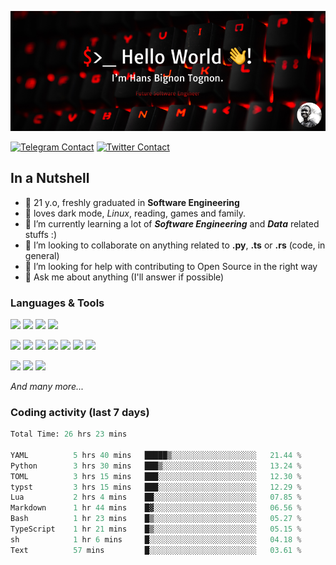 ![Cover](assets/gh-readme-cover.png)

[![Telegram Contact](https://img.shields.io/badge/Telegram-%230088CC.svg?style=for-the-badge&logo=telegram&logoColor=white)](https://t.me/hanstobi) [![Twitter Contact](https://img.shields.io/badge/Twitter-%2308A0E9.svg?style=for-the-badge&logo=twitter&logoColor=white)](https://twitter.com/_tobihans)

## In a Nutshell
- 👤 21 y.o, freshly graduated in **Software Engineering**
- 🖤 loves dark mode, *Linux*, reading, games and family.
- 🌱 I’m currently learning a lot of ***Software Engineering*** and ***Data*** related stuffs :)
- 👯 I’m looking to collaborate on anything related to **.py**, **.ts** or **.rs** (code, in general)
- 🤔 I’m looking for help with contributing to Open Source in the right way
- 💬 Ask me about anything (I'll answer if possible)

### Languages & Tools
![](https://img.shields.io/badge/Linux-%23eab30f.svg?style=for-the-badge&logo=linux&logoColor=black) ![](https://img.shields.io/badge/Git-%23e54a2f.svg?style=for-the-badge&logo=git&logoColor=white) ![](https://img.shields.io/badge/Github-%231a1d21.svg?style=for-the-badge&logo=github&logoColor=white) ![](https://img.shields.io/badge/Docker-%230394f0.svg?style=for-the-badge&logo=docker&logoColor=white)

![](https://img.shields.io/badge/C-%231a1d21.svg?style=for-the-badge&logo=C&logoColor=white) ![](https://img.shields.io/badge/TypeScript-%230074c2.svg?style=for-the-badge&logo=typescript&logoColor=white) ![](https://img.shields.io/badge/Python-%23f0c540.svg?style=for-the-badge&logo=python) ![](https://img.shields.io/badge/Rust-%23ea4800.svg?style=for-the-badge&logo=rust) ![](https://img.shields.io/badge/Php-%237175aa.svg?style=for-the-badge&logo=php&logoColor=white) ![](https://img.shields.io/badge/HTML-%23d84924.svg?style=for-the-badge&logo=html5&logoColor=white) ![](https://img.shields.io/badge/Scss-%23c45f92.svg?style=for-the-badge&logo=sass&logoColor=white)

![](https://img.shields.io/badge/Vue-%23314559.svg?style=for-the-badge&logo=vue.js) ![](https://img.shields.io/badge/Laravel-%23e54a2f.svg?style=for-the-badge&logo=laravel&logoColor=white) ![](https://img.shields.io/badge/Adonis-%235a45ff.svg?style=for-the-badge&logo=adonisjs)

*And many more...*

### Coding activity (last 7 days)
<!--START_SECTION:waka-->

```python
Total Time: 26 hrs 23 mins

YAML          5 hrs 40 mins   █████▒░░░░░░░░░░░░░░░░░░░   21.44 %
Python        3 hrs 30 mins   ███▒░░░░░░░░░░░░░░░░░░░░░   13.24 %
TOML          3 hrs 15 mins   ███░░░░░░░░░░░░░░░░░░░░░░   12.30 %
typst         3 hrs 15 mins   ███░░░░░░░░░░░░░░░░░░░░░░   12.29 %
Lua           2 hrs 4 mins    ██░░░░░░░░░░░░░░░░░░░░░░░   07.85 %
Markdown      1 hr 44 mins    █▓░░░░░░░░░░░░░░░░░░░░░░░   06.56 %
Bash          1 hr 23 mins    █▒░░░░░░░░░░░░░░░░░░░░░░░   05.27 %
TypeScript    1 hr 21 mins    █▒░░░░░░░░░░░░░░░░░░░░░░░   05.15 %
sh            1 hr 6 mins     █░░░░░░░░░░░░░░░░░░░░░░░░   04.18 %
Text          57 mins         █░░░░░░░░░░░░░░░░░░░░░░░░   03.61 %
```

<!--END_SECTION:waka-->
